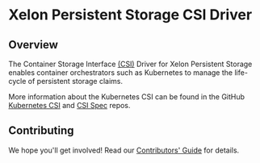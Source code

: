 # Xelon Persistent Storage CSI Driver


## Overview

The Container Storage Interface [(CSI)](https://github.com/container-storage-interface/spec) Driver for Xelon Persistent
Storage enables container orchestrators such as Kubernetes to manage the life-cycle of persistent storage claims.

More information about the Kubernetes CSI can be found in the GitHub [Kubernetes CSI](https://kubernetes-csi.github.io/docs/example.html)
and [CSI Spec](https://github.com/container-storage-interface/spec/) repos.


## Contributing

We hope you'll get involved! Read our [Contributors' Guide](.github/CONTRIBUTING.md) for details.
